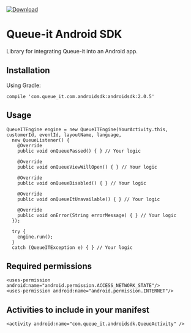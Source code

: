 [ ![Download](https://api.bintray.com/packages/queueit/maven/com.queue_it.androidsdk/images/download.svg) ](https://bintray.com/queueit/maven/com.queue_it.androidsdk/_latestVersion)

# Queue-it Android SDK

Library for integrating Queue-it into an Android app.

## Installation

Using Gradle:

    compile 'com.queue_it.com.androidsdk:androidsdk:2.0.5'

## Usage

    QueueITEngine engine = new QueueITEngine(YourActivity.this, customerId, eventId, layoutName, language,
      new QueueListener() {
        @Override
        public void onQueuePassed() { } // Your logic

        @Override
        public void onQueueViewWillOpen() { } // Your logic

        @Override
        public void onQueueDisabled() { } // Your logic

        @Override
        public void onQueueItUnavailable() { } // Your logic

        @Override
        public void onError(String errorMessage) { } // Your logic
      });

      try {
        engine.run();
      }
      catch (QueueITException e) { } // Your logic

## Required permissions

    <uses-permission android:name="android.permission.ACCESS_NETWORK_STATE"/>
    <uses-permission android:name="android.permission.INTERNET"/>

## Activities to include in your manifest

    <activity android:name="com.queue_it.androidsdk.QueueActivity" />
